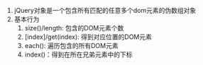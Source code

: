 1. jQuery对象是一个包含所有匹配的任意多个dom元素的伪数组对象
2. 基本行为
   1. size()/length: 包含的DOM元素个数
   2. [index]/get(index): 得到对应位置的DOM元素
   3. each(): 遍历包含的所有DOM元素
   4. index()：得到在所在兄弟元素中的下标
   